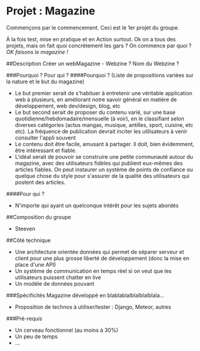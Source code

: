 # Projet : Magazine 
Commençons par le commencement.  Ceci est le 1er projet du groupe. 

À la fois test, mise en pratique et en Action surtout.
Ok on a tous des projets, mais on fait quoi concrètement les gars ?
On commence par quoi ? *OK faisons le magazine !*

##Description
Créer un webMagazine - Webzine ? 
Nom du Webzine ?

###Pourquoi ? Pour qui ? 
####Pourquoi ? (Liste de propositions variées sur la nature et le but du magazine)

- Le but premier serait de s'habituer à entretenir une véritable application web à plusieurs, en améliorant notre savoir général en matière de développement, web dev/design, blog, etc
- Le but second serait de proposer du contenu varié, sur une base quotidienne/hebdomadaire/mensuelle (à voir), en le classifiant selon diverses catégories (actus mangas, musique, antilles, sport, cuisine, etc etc). La fréquence de publication devrait inciter les utilisateurs à venir consulter l'appli souvent
- Le contenu doit être facile, amusant à partager. Il doit, bien évidemment, être intéressant et fiable.
- L'idéal serait de pouvoir se construire une petite communauté autour du magazine, avec des utilisateurs fidèles qui publient eux-mêmes des articles fiables. On peut instaurer un système de points de confiance ou quelque chose du style pour s'assurer de la qualité des utilisateurs qui postent des articles.

####Pour qui ? 

- N'importe qui ayant un quelconque intérêt pour les sujets abordés

##Composition du groupe

- Steeven

##Côté technique

- Une architecture orientée données qui permet de séparer serveur et client pour une plus grosse liberté de développement (donc la mise en place d'une API)
- Un système de communication en temps réel si on veut que les utilisateurs puissent chatter en live
- Un modèle de données pouvant 

###Spécificités
Magazine développé en blablablalblalblalblala…

- Proposition de technos à utiliser/tester : Django, Meteor, autres

###Pré-requis
 - Un cerveau fonctionnel (au moins à 30%)
 - Un peu de temps 
 - …

